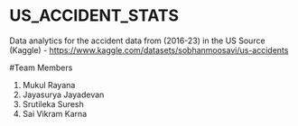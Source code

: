 # US_ACCIDENT_STATS
Data analytics for the accident data from (2016-23) in the US
Source (Kaggle) - https://www.kaggle.com/datasets/sobhanmoosavi/us-accidents

#Team Members
1. Mukul Rayana
2. Jayasurya Jayadevan
3. Srutileka Suresh
4. Sai Vikram Karna
